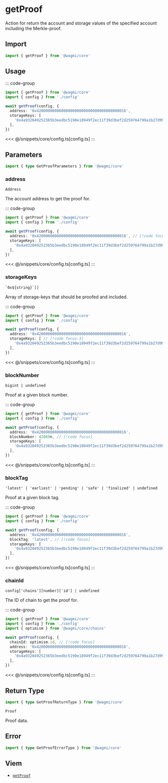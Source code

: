 <script setup>
const packageName = '@wagmi/core'
const actionName = 'getProof'
const typeName = 'getProof'
</script>

# getProof

Action for return the account and storage values of the specified account including the Merkle-proof.

## Import

```ts
import { getProof } from '@wagmi/core'
```

## Usage

::: code-group
```ts [index.ts]
import { getProof } from '@wagmi/core'
import { config } from './config'

await getProof(config, {
  address: '0x4200000000000000000000000000000000000016',
  storageKeys: [
    '0x4a932049252365b3eedbc5190e18949f2ec11f39d3bef2d259764799a1b27d99',
  ],
})
```
<<< @/snippets/core/config.ts[config.ts]
:::

## Parameters

```ts
import { type GetProofParameters } from '@wagmi/core'
```

### address

`Address`

The account address to get the proof for.

::: code-group
```ts [index.ts]
import { getProof } from '@wagmi/core'
import { config } from './config'

await getProof(config, {
  address: '0x4200000000000000000000000000000000000016', // [!code focus]
  storageKeys: [
    '0x4a932049252365b3eedbc5190e18949f2ec11f39d3bef2d259764799a1b27d99',
  ],
})
```
<<< @/snippets/core/config.ts[config.ts]
:::

### storageKeys

`` `0x${string}`[] ``

Array of storage-keys that should be proofed and included.

::: code-group
```ts [index.ts]
import { getProof } from '@wagmi/core'
import { config } from './config'

await getProof(config, {
  address: '0x4200000000000000000000000000000000000016',
  storageKeys: [ // [!code focus:3]
    '0x4a932049252365b3eedbc5190e18949f2ec11f39d3bef2d259764799a1b27d99',
  ],
})
```
<<< @/snippets/core/config.ts[config.ts]
:::

### blockNumber

`bigint | undefined`

Proof at a given block number.

::: code-group
```ts [index.ts]
import { getProof } from '@wagmi/core'
import { config } from './config'

await getProof(config, {
  address: '0x4200000000000000000000000000000000000016',
  blockNumber: 42069n, // [!code focus]
  storageKeys: [
    '0x4a932049252365b3eedbc5190e18949f2ec11f39d3bef2d259764799a1b27d99',
  ],
})
```
<<< @/snippets/core/config.ts[config.ts]
:::

### blockTag

`'latest' | 'earliest' | 'pending' | 'safe' | 'finalized' | undefined`

Proof at a given block tag.

::: code-group
```ts [index.ts]
import { getProof } from '@wagmi/core'
import { config } from './config'

await getProof(config, {
  address: '0x4200000000000000000000000000000000000016',
  blockTag: 'latest', // [!code focus]
  storageKeys: [
    '0x4a932049252365b3eedbc5190e18949f2ec11f39d3bef2d259764799a1b27d99',
  ],
})
```
<<< @/snippets/core/config.ts[config.ts]
:::

### chainId

`config['chains'][number]['id'] | undefined`

The ID of chain to get the proof for.

::: code-group
```ts [index.ts]
import { getProof } from '@wagmi/core'
import { config } from './config'
import { optimism } from '@wagmi/core/chains'

await getProof(config, {
  chainId: optimism.id, // [!code focus]
  address: '0x4200000000000000000000000000000000000016',
  storageKeys: [
    '0x4a932049252365b3eedbc5190e18949f2ec11f39d3bef2d259764799a1b27d99',
  ],
})
```
<<< @/snippets/core/config.ts[config.ts]
:::

## Return Type

```ts
import { type GetProofReturnType } from '@wagmi/core'
```

`Proof`

Proof data.

## Error

```ts
import { type GetProofErrorType } from '@wagmi/core'
```

<!--@include: @shared/query-imports.md-->

## Viem

- [`getProof`](https://viem.sh/docs/actions/public/getProof)
